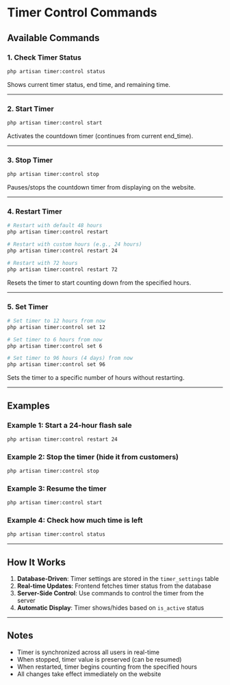 # Timer Control Commands

## Available Commands

### 1. Check Timer Status
```bash
php artisan timer:control status
```
Shows current timer status, end time, and remaining time.

---

### 2. Start Timer
```bash
php artisan timer:control start
```
Activates the countdown timer (continues from current end_time).

---

### 3. Stop Timer
```bash
php artisan timer:control stop
```
Pauses/stops the countdown timer from displaying on the website.

---

### 4. Restart Timer
```bash
# Restart with default 48 hours
php artisan timer:control restart

# Restart with custom hours (e.g., 24 hours)
php artisan timer:control restart 24

# Restart with 72 hours
php artisan timer:control restart 72
```
Resets the timer to start counting down from the specified hours.

---

### 5. Set Timer
```bash
# Set timer to 12 hours from now
php artisan timer:control set 12

# Set timer to 6 hours from now
php artisan timer:control set 6

# Set timer to 96 hours (4 days) from now
php artisan timer:control set 96
```
Sets the timer to a specific number of hours without restarting.

---

## Examples

### Example 1: Start a 24-hour flash sale
```bash
php artisan timer:control restart 24
```

### Example 2: Stop the timer (hide it from customers)
```bash
php artisan timer:control stop
```

### Example 3: Resume the timer
```bash
php artisan timer:control start
```

### Example 4: Check how much time is left
```bash
php artisan timer:control status
```

---

## How It Works

1. **Database-Driven**: Timer settings are stored in the `timer_settings` table
2. **Real-time Updates**: Frontend fetches timer status from the database
3. **Server-Side Control**: Use commands to control the timer from the server
4. **Automatic Display**: Timer shows/hides based on `is_active` status

---

## Notes

- Timer is synchronized across all users in real-time
- When stopped, timer value is preserved (can be resumed)
- When restarted, timer begins counting from the specified hours
- All changes take effect immediately on the website

